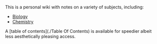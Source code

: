 This is a personal wiki with notes on a variety of subjects, including:

- [Biology](./Biology/)
- [Chemistry](./Chemistry/)

A [table of contents](./Table Of Contents) is available for speedier albeit less aesthetically pleasing access.